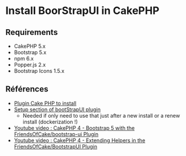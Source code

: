 # Install BoorStrapUI in CakePHP

## Requirements

- CakePHP 5.x
- Bootstrap 5.x
- npm 6.x
- Popper.js 2.x
- Bootstrap Icons 1.5.x

## Références

- [Plugin Cake PHP to install](https://github.com/FriendsOfCake/bootstrap-ui)
- [Setup section of bootStrapUI plugin](https://github.com/FriendsOfCake/bootstrap-ui#setup)
    - Needed if only need to use that just after a new install or a renew install (dockerization !)
- [Youtube video : CakePHP 4 - Bootstrap 5 with the FriendsOfCake/bootstrap-ui Plugin](https://www.youtube.com/watch?v=pbPp4Z1DZyw)
- [Youtube video : CakePHP 4 - Extending Helpers in the FriendsOfCake/BootstrapUI Plugin](https://www.youtube.com/watch?v=H1bxU0o9ojs)
